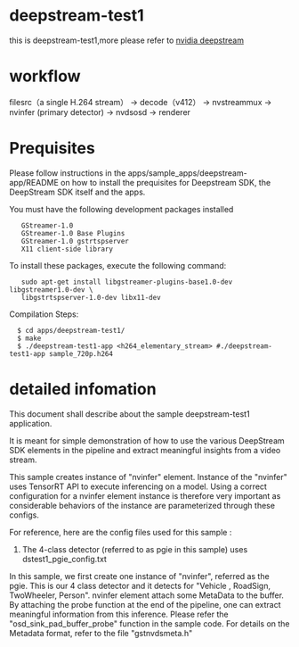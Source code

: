 # deepstream-test1
this is deepstream-test1,more please refer to [nvidia deepstream](https://developer.nvidia.com/deepstream-sdk)

# workflow
filesrc（a single H.264 stream） → decode（v412） → nvstreammux → nvinfer (primary detector) → nvdsosd → renderer

# Prequisites

Please follow instructions in the apps/sample_apps/deepstream-app/README on how
to install the prequisites for Deepstream SDK, the DeepStream SDK itself and the
apps.

You must have the following development packages installed
```
   GStreamer-1.0
   GStreamer-1.0 Base Plugins
   GStreamer-1.0 gstrtspserver
   X11 client-side library
```

To install these packages, execute the following command:
```
   sudo apt-get install libgstreamer-plugins-base1.0-dev libgstreamer1.0-dev \
   libgstrtspserver-1.0-dev libx11-dev
```
Compilation Steps:
```
  $ cd apps/deepstream-test1/
  $ make
  $ ./deepstream-test1-app <h264_elementary_stream> #./deepstream-test1-app sample_720p.h264
```

# detailed infomation

This document shall describe about the sample deepstream-test1 application.

It is meant for simple demonstration of how to use the various DeepStream SDK
elements in the pipeline and extract meaningful insights from a video stream.

This sample creates instance of "nvinfer" element. Instance of
the "nvinfer" uses TensorRT API to execute inferencing on a model. Using a
correct configuration for a nvinfer element instance is therefore very
important as considerable behaviors of the instance are parameterized
through these configs.

For reference, here are the config files used for this sample :
1. The 4-class detector (referred to as pgie in this sample) uses
    dstest1_pgie_config.txt

In this sample, we first create one instance of "nvinfer", referred as the pgie.
This is our 4 class detector and it detects for "Vehicle , RoadSign, TwoWheeler,
Person".
nvinfer element attach some MetaData to the buffer. By attaching
the probe function at the end of the pipeline, one can extract meaningful
information from this inference. Please refer the "osd_sink_pad_buffer_probe"
function in the sample code. For details on the Metadata format, refer to the
file "gstnvdsmeta.h"

